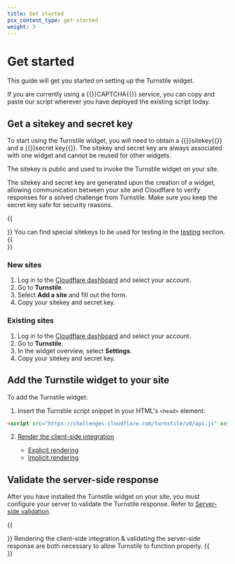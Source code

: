 ```yaml
---
title: Get started
pcx_content_type: get-started
weight: 3
---
```


# Get started

This guide will get you started on setting up the Turnstile widget. 

If you are currently using a {{<glossary-tooltip term_id="CAPTCHA">}}CAPTCHA{{</glossary-tooltip>}} service, you can copy and paste our script wherever you have deployed the existing script today. 
 
## Get a sitekey and secret key

To start using the Turnstile widget, you will need to obtain a {{<glossary-tooltip term_id="sitekey">}}sitekey{{</glossary-tooltip>}} and a {{<glossary-tooltip term_id="secret key">}}secret key{{</glossary-tooltip>}}. The sitekey and secret key are always associated with one widget and cannot be reused for other widgets.

The sitekey is public and used to invoke the Turnstile widget on your site.

The sitekey and secret key are generated upon the creation of a widget, allowing communication between your site and Cloudflare to verify responses for a solved challenge from Turnstile. Make sure you keep the secret key safe for security reasons.

{{<Aside type= "note">}}
You can find special sitekeys to be used for testing in the [testing](/turnstile/reference/testing/) section.
{{</Aside>}}

### New sites

1. Log in to the [Cloudflare dashboard](https://dash.cloudflare.com/?to=/:account/turnstile) and select your account.
2. Go to **Turnstile**.
3. Select **Add a site** and fill out the form.
4. Copy your sitekey and secret key.

### Existing sites

1. Log in to the [Cloudflare dashboard](https://dash.cloudflare.com/?to=/:account/turnstile) and select your account.
2. Go to **Turnstile**.
3. In the widget overview, select **Settings**.
4. Copy your sitekey and secret key.

## Add the Turnstile widget to your site

To add the Turnstile widget:

1. Insert the Turnstile script snippet in your HTML's `<head>` element:

<div>

```html
<script src="https://challenges.cloudflare.com/turnstile/v0/api.js" async defer></script>
```
</div>


2. [Render the client-side integration](/turnstile/get-started/client-side-rendering/)

    * [Explicit rendering](/turnstile/get-started/client-side-rendering/#explicitly-render-the-turnstile-widget)
    * [Implicit rendering](/turnstile/get-started/client-side-rendering/#implicitly-render-the-turnstile-widget)

## Validate the server-side response

After you have installed the Turnstile widget on your site, you must configure your server to validate the Turnstile response.
Refer to [Server-side validation](/turnstile/get-started/server-side-validation/).

{{<Aside type= "note">}}
Rendering the client-side integration & validating the server-side response are both necessary to allow Turnstile to function properly.
{{</Aside>}}
